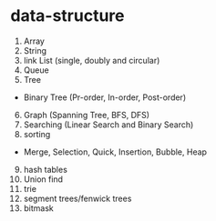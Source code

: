 # data-structure

1. Array
2. String
3. link List (single, doubly and circular)
4. Queue
5. Tree
  - Binary Tree (Pr-order, In-order, Post-order)
6. Graph (Spanning Tree, BFS, DFS)
7. Searching (Linear Search and Binary Search)
8. sorting
  - Merge, Selection, Quick, Insertion, Bubble, Heap
9. hash tables
10. Union find
11. trie
12. segment trees/fenwick trees
13. bitmask
